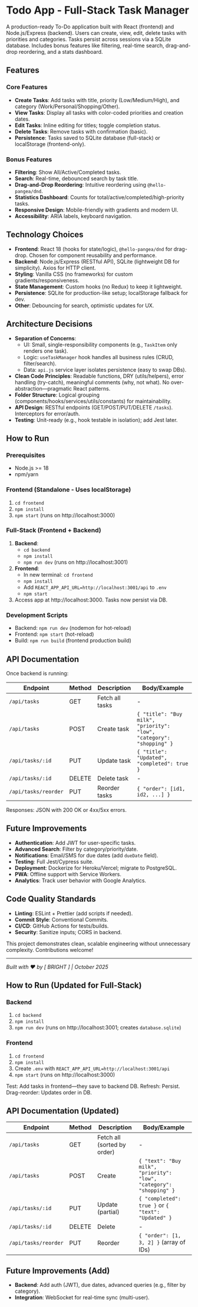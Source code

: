 # Todo App - Full-Stack Task Manager

A production-ready To-Do application built with React (frontend) and Node.js/Express (backend). Users can create, view, edit, delete tasks with priorities and categories. Tasks persist across sessions via a SQLite database. Includes bonus features like filtering, real-time search, drag-and-drop reordering, and a stats dashboard.

## Features

### Core Features
- **Create Tasks**: Add tasks with title, priority (Low/Medium/High), and category (Work/Personal/Shopping/Other).
- **View Tasks**: Display all tasks with color-coded priorities and creation dates.
- **Edit Tasks**: Inline editing for titles; toggle completion status.
- **Delete Tasks**: Remove tasks with confirmation (basic).
- **Persistence**: Tasks saved to SQLite database (full-stack) or localStorage (frontend-only).

### Bonus Features
- **Filtering**: Show All/Active/Completed tasks.
- **Search**: Real-time, debounced search by task title.
- **Drag-and-Drop Reordering**: Intuitive reordering using `@hello-pangea/dnd`.
- **Statistics Dashboard**: Counts for total/active/completed/high-priority tasks.
- **Responsive Design**: Mobile-friendly with gradients and modern UI.
- **Accessibility**: ARIA labels, keyboard navigation.

## Technology Choices

- **Frontend**: React 18 (hooks for state/logic), `@hello-pangea/dnd` for drag-drop. Chosen for component reusability and performance.
- **Backend**: Node.js/Express (RESTful API), SQLite (lightweight DB for simplicity). Axios for HTTP client.
- **Styling**: Vanilla CSS (no frameworks) for custom gradients/responsiveness.
- **State Management**: Custom hooks (no Redux) to keep it lightweight.
- **Persistence**: SQLite for production-like setup; localStorage fallback for dev.
- **Other**: Debouncing for search, optimistic updates for UX.

## Architecture Decisions

- **Separation of Concerns**: 
  - UI: Small, single-responsibility components (e.g., `TaskItem` only renders one task).
  - Logic: `useTaskManager` hook handles all business rules (CRUD, filter/search).
  - Data: `api.js` service layer isolates persistence (easy to swap DBs).
- **Clean Code Principles**: Readable functions, DRY (utils/helpers), error handling (try-catch), meaningful comments (why, not what). No over-abstraction—pragmatic React patterns.
- **Folder Structure**: Logical grouping (components/hooks/services/utils/constants) for maintainability.
- **API Design**: RESTful endpoints (GET/POST/PUT/DELETE `/tasks`). Interceptors for error/auth.
- **Testing**: Unit-ready (e.g., hook testable in isolation); add Jest later.

## How to Run

### Prerequisites
- Node.js >= 18
- npm/yarn

### Frontend (Standalone - Uses localStorage)
1. `cd frontend`
2. `npm install`
3. `npm start` (runs on http://localhost:3000)

### Full-Stack (Frontend + Backend)
1. **Backend**:
   - `cd backend`
   - `npm install`
   - `npm run dev` (runs on http://localhost:3001)
2. **Frontend**:
   - In new terminal: `cd frontend`
   - `npm install`
   - Add `REACT_APP_API_URL=http://localhost:3001/api` to `.env`
   - `npm start`
3. Access app at http://localhost:3000. Tasks now persist via DB.

### Development Scripts
- Backend: `npm run dev` (nodemon for hot-reload)
- Frontend: `npm start` (hot-reload)
- Build: `npm run build` (frontend production build)

## API Documentation

Once backend is running:

| Endpoint | Method | Description | Body/Example |
|----------|--------|-------------|--------------|
| `/api/tasks` | GET | Fetch all tasks | - |
| `/api/tasks` | POST | Create task | `{ "title": "Buy milk", "priority": "low", "category": "shopping" }` |
| `/api/tasks/:id` | PUT | Update task | `{ "title": "Updated", "completed": true }` |
| `/api/tasks/:id` | DELETE | Delete task | - |
| `/api/tasks/reorder` | PUT | Reorder tasks | `{ "order": [id1, id2, ...] }` |

Responses: JSON with 200 OK or 4xx/5xx errors.

## Future Improvements

- **Authentication**: Add JWT for user-specific tasks.
- **Advanced Search**: Filter by category/priority/date.
- **Notifications**: Email/SMS for due dates (add `dueDate` field).
- **Testing**: Full Jest/Cypress suite.
- **Deployment**: Dockerize for Heroku/Vercel; migrate to PostgreSQL.
- **PWA**: Offline support with Service Workers.
- **Analytics**: Track user behavior with Google Analytics.

## Code Quality Standards

- **Linting**: ESLint + Prettier (add scripts if needed).
- **Commit Style**: Conventional Commits.
- **CI/CD**: GitHub Actions for tests/builds.
- **Security**: Sanitize inputs; CORS in backend.

This project demonstrates clean, scalable engineering without unnecessary complexity. Contributions welcome!

---

*Built with ❤️ by [ BRIGHT ] | October 2025*

## How to Run (Updated for Full-Stack)

### Backend
1. `cd backend`
2. `npm install`
3. `npm run dev` (runs on http://localhost:3001; creates `database.sqlite`)

### Frontend
1. `cd frontend`
2. `npm install`
3. Create `.env` with `REACT_APP_API_URL=http://localhost:3001/api`
4. `npm start` (runs on http://localhost:3000)

Test: Add tasks in frontend—they save to backend DB. Refresh: Persist. Drag-reorder: Updates order in DB.

## API Documentation (Updated)
| Endpoint | Method | Description | Body/Example |
|----------|--------|-------------|--------------|
| `/api/tasks` | GET | Fetch all (sorted by order) | - |
| `/api/tasks` | POST | Create | `{ "text": "Buy milk", "priority": "low", "category": "shopping" }` |
| `/api/tasks/:id` | PUT | Update (partial) | `{ "completed": true }` or `{ "text": "Updated" }` |
| `/api/tasks/:id` | DELETE | Delete | - |
| `/api/tasks/reorder` | PUT | Reorder | `{ "order": [1, 3, 2] }` (array of IDs) |

## Future Improvements (Add)
- **Backend**: Add auth (JWT), due dates, advanced queries (e.g., filter by category).
- **Integration**: WebSocket for real-time sync (multi-user).